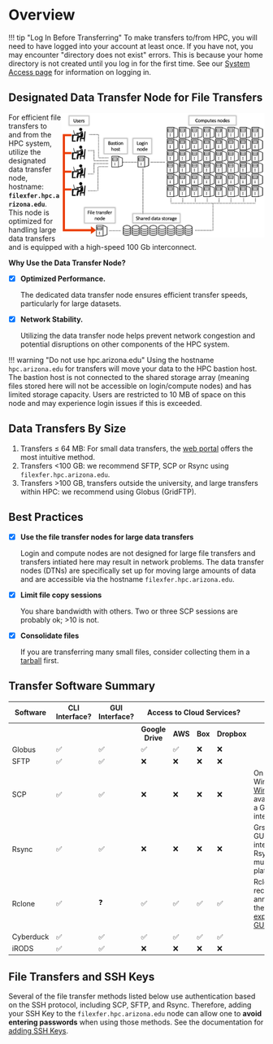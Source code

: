 # Overview

!!! tip "Log In Before Transferring"
    To make transfers to/from HPC, you will need to have logged into your account at least once. If you have not, you may encounter "directory does not exist" errors. This is because your home directory is not created until you log in for the first time. See our [System Access page](../../../registration_and_access/system_access/) for information on logging in.

## Designated Data Transfer Node for File Transfers
<img src="images/HPCDiagram_FileTransfers.png"  width=400px align="right">


For efficient file transfers to and from the HPC system, utilize the designated data transfer node, hostname: **`filexfer.hpc.arizona.edu`**. This node is optimized for handling large data transfers and is equipped with a high-speed 100 Gb interconnect.

**Why Use the Data Transfer Node?**

- [x] **Optimized Performance.**

    The dedicated data transfer node ensures efficient transfer speeds, particularly for large datasets.

- [x] **Network Stability.**
    
    Utilizing the data transfer node helps prevent network congestion and potential disruptions on other components of the HPC system.

!!! warning "Do not use hpc.arizona.edu"
    Using the hostname `hpc.arizona.edu` for transfers will move your data to the HPC bastion host. The bastion host is not connected to the shared storage array (meaning files stored here will not be accessible on login/compute nodes) and has limited storage capacity. Users are restricted to 10 MB of space on this node and may experience login issues if this is exceeded.


## Data Transfers By Size

1. Transfers $\leq$ 64 MB: For small data transfers, the [web portal](https://ood.hpc.arizona.edu) offers the most intuitive method.
2. Transfers $<$100 GB: we recommend SFTP, SCP or Rsync using ```filexfer.hpc.arizona.edu```.  
3. Transfers $>$100 GB, transfers outside the university, and large transfers within HPC: we recommend using Globus (GridFTP).


## Best Practices

- [x] **Use the file transfer nodes for large data transfers**

	Login and compute nodes are not designed for large file transfers and transfers intiated here may result in network problems. The data transfer nodes (DTNs) are specifically set up for moving large amounts of data and are accessible via the hostname `filexfer.hpc.arizona.edu`.

- [x] **Limit file copy sessions**

	You share bandwidth with others. Two or three SCP sessions are probably ok; $>$10 is not.
    
- [x] **Consolidate files**

	If you are transferring many small files, consider collecting them in a [tarball](https://www.freecodecamp.org/news/how-to-compress-files-in-linux-with-tar-command/) first.



## Transfer Software Summary


<html>
<table>
    <tr>
        <th>Software</th>
        <th>CLI Interface?</th>
        <th>GUI Interface?</th>
        <th colspan="4"><center>Access to Cloud Services?</center></th>
        <th>Notes</th>
    </tr>
    <tr>
        <th></th>
        <th></th>
        <th></th>
        <th>Google Drive</th>
        <th>AWS</th>
        <th>Box</th>
        <th>Dropbox</th>
        <th></th>
    </tr>
    <tr>
        <td>Globus</td>
        <td>&#x2705;</td>
        <td>&#x2705;</td>
        <td>&#x2705;</td>
        <td>&#x2705;</td>
        <td>&#x274C;</td>
        <td>&#x274C;</td>
        <td></td>
    </tr>
    <tr>
        <td>SFTP</td>
        <td>&#x2705;</td>
        <td>&#x2705;</td>
        <td>&#x274C;</td>
        <td>&#x274C;</td>
        <td>&#x274C;</td>
        <td>&#x274C;</td>
        <td></td>
    </tr>
    <tr>
        <td>SCP</td>
        <td>&#x2705;</td>
        <td>&#x2705;</td>
        <td>&#x274C;</td>
        <td>&#x274C;</td>
        <td>&#x274C;</td>
        <td>&#x274C;</td>
        <td>On Windows, <a href="https://winscp.net/eng/index.php">WinSCP</a> is available as a GUI interface</td>
    </tr>
    <tr>
        <td>Rsync</td>
        <td>&#x2705;</td>
        <td>&#x2705;</td>
        <td>&#x274C;</td>
        <td>&#x274C;</td>
        <td>&#x274C;</td>
        <td>&#x274C;</td>
        <td>Grsync is a GUI interface for Rsync for multiple platforms.</td>
    </tr>
    <tr>
        <td>Rclone</td>
        <td>&#x2705;</td>
        <td>&#x2753;</td>
        <td>&#x2705;</td>
        <td>&#x2705;</td>
        <td>&#x2705;</td>
        <td>&#x2705;</td>
        <td>Rclone has recently announced they have an <a href="https://rclone.org/gui/">experimental GUI</a>.</td>
    </tr>
    <tr>
        <td>Cyberduck</td>
        <td>&#x2705;</td>
        <td>&#x2705;</td>
        <td>&#x2705;</td>
        <td>&#x2705;</td>
        <td>&#x2705;</td>
        <td>&#x2705;</td>
        <td></td>
    </tr>
    <tr>
        <td>iRODS</td>
        <td>&#x2705;</td>
        <td>&#x2705;</td>
        <td>&#x274C;</td>
        <td>&#x274C;</td>
        <td>&#x274C;</td>
        <td>&#x274C;</td>
        <td></td>
    </tr>
</table>
</html>


## File Transfers and SSH Keys
Several of the file transfer methods listed below use authentication based on the SSH protocol, including SCP, SFTP, and Rsync. Therefore, adding your SSH Key to the ```filexfer.hpc.arizona.edu``` node can allow one to **avoid entering passwords** when using those methods. See the documentation for [adding SSH Keys](/registration_and_access/system_access/#ssh-keys).